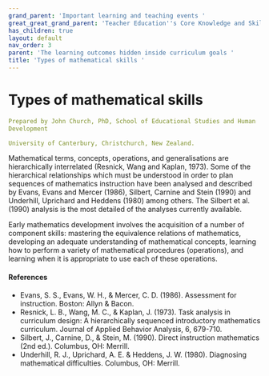 ```yaml
---
grand_parent: 'Important learning and teaching events '
great_great_grand_parent: 'Teacher Education''s Core Knowledge and Skills.'
has_children: true
layout: default
nav_order: 3
parent: 'The learning outcomes hidden inside curriculum goals '
title: 'Types of mathematical skills '
---
```

# Types of mathematical skills


```yaml
Prepared by John Church, PhD, School of Educational Studies and Human
Development

University of Canterbury, Christchurch, New Zealand.
```


Mathematical terms, concepts, operations, and generalisations are
hierarchically interrelated (Resnick, Wang and Kaplan, 1973). Some of
the hierarchical relationships which must be understood in order to plan
sequences of mathematics instruction have been analysed and described by
Evans, Evans and Mercer (1986), Silbert, Carnine and Stein (1990) and
Underhill, Uprichard and Heddens (1980) among others. The Silbert et al.
(1990) analysis is the most detailed of the analyses currently
available.

Early mathematics development involves the acquisition of a number of
component skills: mastering the equivalence relations of mathematics,
developing an adequate understanding of mathematical concepts, learning
how to perform a variety of mathematical procedures (operations), and
learning when it is appropriate to use each of these operations.


#### References

-   Evans, S. S., Evans, W. H., & Mercer, C. D. (1986). Assessment for
    instruction. Boston: Allyn & Bacon.
-   Resnick, L. B., Wang, M. C., & Kaplan, J. (1973). Task analysis in
    curriculum design: A hierarchically sequenced introductory
    mathematics curriculum. Journal of Applied Behavior Analysis, 6,
    679-710.
-   Silbert, J., Carnine, D., & Stein, M. (1990). Direct instruction
    mathematics (2nd ed.). Columbus, OH: Merrill.
-   Underhill, R. J., Uprichard, A. E. & Heddens, J. W. (1980).
    Diagnosing mathematical difficulties. Columbus, OH: Merrill.
